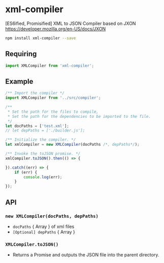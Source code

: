 # xml-compiler
[ES6ified, Promisified] XML to JSON Compiler based on JXON https://developer.mozilla.org/en-US/docs/JXON
```bash
npm install xml-compiler --save
```
## Requiring ##
```js
import XMLCompiler from 'xml-compiler';
```

## Example ##
```js
/** Import the compiler */
import XMLCompiler from '../src/compiler';

/**
 * Set the path for the files to compile,
 * Set the path for the dependencies to be imported to the file.
 */
let docPaths = ['test.xml'];
// let depPaths = ['./builder.js'];

/** Initialize the compiler. */
let xmlCompiler = new XMLCompiler(docPaths /*, depPaths*/);

/** Invoke the toJSON promise. */
xmlCompiler.toJSON().then(() => {

}).catch((err) => {
    if (err) {
        console.log(err);
    }
});
```
## API ##
### `new XMLCompiler(docPaths, depPaths)` ###
+ `docPaths` { Array } of xml files
+ `[Optional] depPaths` { Array }

### `XMLCompiler.toJSON()` ###
+ Returns a Promise and outputs the JSON file into the parent directory.
